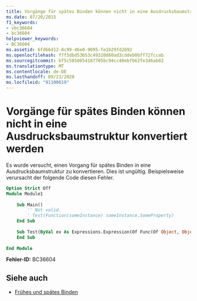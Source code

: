 ```yaml
---
title: Vorgänge für spätes Binden können nicht in eine Ausdrucksbaumstruktur konvertiert werden
ms.date: 07/20/2015
f1_keywords:
- vbc36604
- bc36604
helpviewer_keywords:
- BC36604
ms.assetid: 6fd66d12-8c99-46e0-9095-fe1b29fd2692
ms.openlocfilehash: fff5dbd53653c49310d60ad3cddeb0bff72fccab
ms.sourcegitcommit: bf5c5850654187705bc94cc40ebfb62fe346ab02
ms.translationtype: MT
ms.contentlocale: de-DE
ms.lasthandoff: 09/23/2020
ms.locfileid: "91100619"
---
```

# <a name="late-binding-operations-cannot-be-converted-to-an-expression-tree"></a>Vorgänge für spätes Binden können nicht in eine Ausdrucksbaumstruktur konvertiert werden

Es wurde versucht, einen Vorgang für spätes Binden in eine Ausdrucksbaumstruktur zu konvertieren. Dies ist ungültig. Beispielsweise verursacht der folgende Code diesen Fehler.  
  
```vb  
Option Strict Off  
Module Module1  
  
    Sub Main()  
        '' Not valid.  
        ' Test(Function(someInstance) someInstance.SomeProperty)  
    End Sub  
  
    Sub Test(ByVal ex As Expressions.Expression(Of Func(Of Object, Object)))  
    End Sub  
  
End Module  
```  
  
 **Fehler-ID:** BC36604  
  
## <a name="see-also"></a>Siehe auch

- [Frühes und spätes Binden](../programming-guide/language-features/early-late-binding/index.md)
